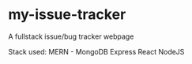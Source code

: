 # my-issue-tracker


A fullstack issue/bug tracker webpage

Stack used: MERN - MongoDB Express React NodeJS

